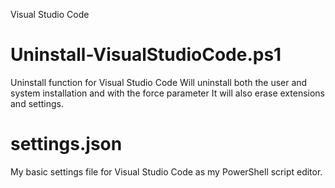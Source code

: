 Visual Studio Code

Uninstall-VisualStudioCode.ps1
==============================
Uninstall function for Visual Studio Code
Will uninstall both the user and system installation and with the force parameter It will also
erase extensions and settings.

settings.json
==============================
My basic settings file for Visual Studio Code as my PowerShell script editor.
